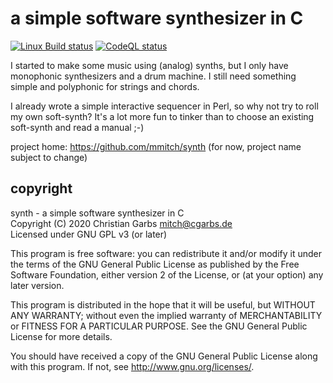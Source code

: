 a simple software synthesizer in C
==================================

[![Linux Build status](https://github.com/mmitch/synth/workflows/Linux%20Build/badge.svg?branch=master)](https://github.com/mmitch/synth/actions?query=workflow%3A%22Linux+Build%22)
[![CodeQL status](https://github.com/mmitch/synth/workflows/CodeQL/badge.svg?branch=master)](https://github.com/mmitch/synth/actions?query=workflow%3ACodeQL)

I started to make some music using (analog) synths, but I only have
monophonic synthesizers and a drum machine.  I still need something
simple and polyphonic for strings and chords.

I already wrote a simple interactive sequencer in Perl, so why not try
to roll my own soft-synth?  It's a lot more fun to tinker than to
choose an existing soft-synth and read a manual ;-)


project home: https://github.com/mmitch/synth
              (for now, project name subject to change)


copyright
---------


synth  -  a simple software synthesizer in C  
Copyright (C) 2020  Christian Garbs <mitch@cgarbs.de>  
Licensed under GNU GPL v3 (or later)  

This program is free software: you can redistribute it and/or modify
it under the terms of the GNU General Public License as published by
the Free Software Foundation, either version 2 of the License, or
(at your option) any later version.

This program is distributed in the hope that it will be useful,
but WITHOUT ANY WARRANTY; without even the implied warranty of
MERCHANTABILITY or FITNESS FOR A PARTICULAR PURPOSE.  See the
GNU General Public License for more details.

You should have received a copy of the GNU General Public License
along with this program.  If not, see <http://www.gnu.org/licenses/>.
